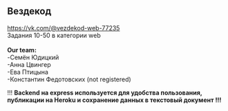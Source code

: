 ## Вездекод


https://vk.com/@vezdekod-web-77235 <br>
Задания 10-50 в категории web
<br>
<br>
<strong>Our team:</strong><br>
-Семён Юдицкий <br>
-Анна Цвингер <br>
-Ева Птицына <br>
-Константин Федотовских (not registered)

!!!
<strong>
Backend на express используется для удобства пользования, публикации на Heroku и сохранение данных в текстовый документ !!!
</strong>
